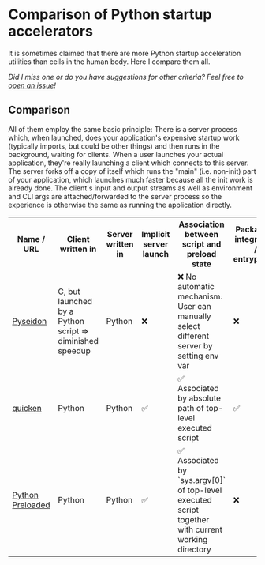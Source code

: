 # Comparison of Python startup accelerators

It is sometimes claimed that there are more Python startup acceleration
utilities than cells in the human body.
Here I compare them all.

*Did I miss one or do you have suggestions for other criteria? Feel free to
[open an issue](https://github.com/smheidrich/comparison-of-python-startup-accelerators/issues/new)!*


## Comparison

All of them employ the same basic principle: There is a server process which,
when launched, does your application's expensive startup work (typically
imports, but could be other things) and then runs in the background, waiting
for clients. When a user launches your actual application, they're really
launching a client which connects to this server. The server forks off a copy
of itself which runs the "main" (i.e. non-init) part of your application, which
launches much faster because all the init work is already done. The client's
input and output streams as well as environment and CLI args are
attached/forwarded to the server process so the experience is otherwise the
same as running the application directly.

<table>
  <tr>
    <th>Name / URL</th>
    <th>Client written in</th>
    <th>Server written in</th>
    <th>Implicit server launch</th>
    <th>Association between script and preload state</th>
    <th>Packaging integration / entrypoints</th>
  </tr>
  <tr>
    <td>
      <a href="https://pypi.org/project/pyseidon/">
        Pyseidon
      </a>
    </td>
    <td>
      C, but launched by a Python script ⇒ diminished speedup
    </td>
    <td>
      Python
    </td>
    <td>
      ❌
    </td>
    <td>
      ❌ No automatic mechanism. User can manually select different server by setting env var
    </td>
    <td>
      ❌
    </td>
  </tr>
  <tr>
    <td>
      <a href="https://pypi.org/project/quicken/">
        quicken
      </a>
    </td>
    <td>
      Python
    </td>
    <td>
      Python
    </td>
    <td>
      ✅
    </td>
    <td>
      ✅ Associated by absolute path of top-level executed script
    </td>
    <td>
      ✅
    </td>
  </tr>
  <tr>
    <td>
      <a href="https://pypi.org/project/preloaded/">
        Python Preloaded
      </a>
    </td>
    <td>
      Python
    </td>
    <td>
      Python
    </td>
    <td>
      ✅
    </td>
    <td>
      ✅ Associated by `sys.argv[0]` of top-level executed script together with current working directory
    </td>
    <td>
      ❌
    </td>
  </tr>
</table>
